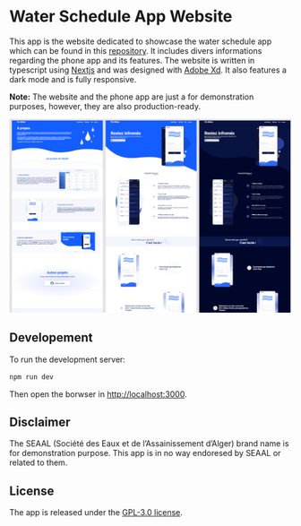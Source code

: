 # Water Schedule App Website

This app is the website dedicated to showcase the water schedule app which can be found in this [repository](https://github.com/medchek/water-schedule-app). It includes divers informations regarding the phone app and its features. The website is written in typescript using [Nextjs](https://nextjs.org/) and was designed with [Adobe Xd](https://www.adobe.com/products/xd.html). It also features a dark mode and is fully responsive.

**Note:** The website and the phone app are just a for demonstration purposes, however, they are also production-ready.

<p align="center">
  <img src="./.github/app-showcase.png" />
</p>

## Developement

To run the development server:

```bash
npm run dev
```

Then open the borwser in [http://localhost:3000](http://localhost:3000).

## Disclaimer

The SEAAL (Société des Eaux et de l’Assainissement d’Alger) brand name is for demonstration purpose. This app is in no way endoresed by SEAAL or related to them.

## License

The app is released under the [GPL-3.0 license](https://www.gnu.org/licenses/gpl-3.0.en.html).
